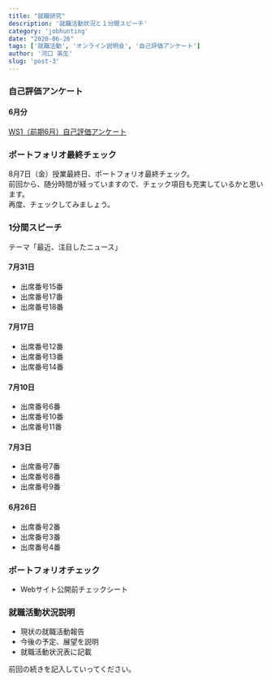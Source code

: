 ```yaml
---
title: "就職研究"
description: '就職活動状況と１分間スピーチ'
category: 'jobhunting'
date: "2020-06-26"
tags: ['就職活動', 'オンライン説明会', '自己評価アンケート']
author: '河口 英生'
slug: 'post-3'
---
```


<div class="post-section">
<h3 class="title is-5" >自己評価アンケート</h3>
<h4 class="title is-6" >6月分</h4>

[WS1（前期6月）自己評価アンケート](https://forms.gle/3FPPeTTmRUSQXfaf9)
</div>


<div class="post-section">
<h3 class="title is-5" >ポートフォリオ最終チェック</h3>

8月7日（金）授業最終日、ポートフォリオ最終チェック。  
前回から、随分時間が経っていますので、チェック項目も充実しているかと思います。  
再度、チェックしてみましょう。

<h3 class="title is-5" >1分間スピーチ</h3>

テーマ「最近、注目したニュース」

<h4 class="title is-6" >7月31日</h4>

- 出席番号15番
- 出席番号17番
- 出席番号18番

<h4 class="title is-6" >7月17日</h4>

- 出席番号12番
- 出席番号13番
- 出席番号14番

<h4 class="title is-6" >7月10日</h4>

- 出席番号6番
- 出席番号10番
- 出席番号11番

<h4 class="title is-6" >7月3日</h4>

- 出席番号7番
- 出席番号8番
- 出席番号9番

<h4 class="title is-6" >6月26日</h4>

- 出席番号2番
- 出席番号3番
- 出席番号4番

</div>

<div class="post-section">
<h3 class="title is-5" >ポートフォリオチェック</h3>

- Webサイト公開前チェックシート

</div>

<div class="post-section">
<h3 class="title is-5" >就職活動状況説明</h3>

+ 現状の就職活動報告
+ 今後の予定、展望を説明
+ 就職活動状況表に記載

前回の続きを記入していってください。

</div>
